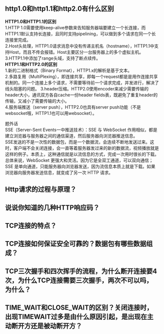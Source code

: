 ## http1.0和http1.1和http2.0有什么区别
**HTTP1.0和HTTP1.1的区别**	
1.HTTP 1.0需要使用keep-alive参数来告知服务器端要建立一个长连接，而HTTP1.1默认支持长连接，且同时支持pipelining，可以做到多个请求在同一个长连接里完成。	
2.Host头处理，HTTP1.0请求消息中没有传递主机名（hostname），HTTP1.1中支持Host，而且不传会报错。Host主要区分一台服务器上的多个虚拟主机。	
3.HTTP1.1中添加了range头域，支持了断点续传。	
**HTTP1.1和HTTP2.0的区别**	
1.新的二进制格式（Binary Format），HTTP1.x的解析是基于文本。	
2.多路复用（MultiPlexing），即连接共享，即每一个request都是是用作连接共享机制的。同一个连接上多个请求，不需要等待前一个请求完成，并发进行，解决了线头阻塞的问题。	
3.header压缩。HTTP2.0使用encoder来减少需要传输的header大小，通讯双方各自cache一份header fields表，既避免了重复header的传输，又减小了需要传输的大小。	
4.服务端推送（server push），HTTP2.0也具有server push功能（不是websocket哦，HTTP1.1也可以用websocket）。	

题外话  
SSE（Server-Sent Events一中推送技术）：SSE 与 WebSocket 作用相似，都是建立浏览器与服务器之间的通信渠道，然后服务器向浏览器推送信息。	
SSE发送的不是一次性的数据包，而是一个数据流，会连续不断地发送过来。这时，客户端不会关闭连接，会一直等着服务器发过来的新的数据流，视频播放就是这样的例子。本质上，这种通信就是以流信息的方式，完成一次用时很长的下载。  
总体来说，WebSocket 更强大和灵活。因为它是全双工通道，可以双向通信；SSE 是单向通道，只能服务器向浏览器发送，因为流信息本质上就是下载。如果浏览器向服务器发送信息，就变成了另一次 HTTP 请求。



















## Http请求的过程与原理？

## 说说你知道的几种HTTP响应码？

## TCP连接的特点？

## TCP连接如何保证安全可靠的？数据包有哪些数据组成？

## TCP三次握手和四次挥手的流程，为什么断开连接要4次，为什么TCP连接需要三次握手，两次不可以吗，为什么？

## TIME_WAIT和CLOSE_WAIT的区别？关闭连接时，出现TIMEWAIT过多是由什么原因引起，是出现在主动断开方还是被动断开方？